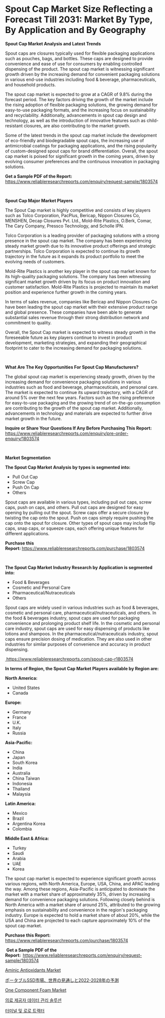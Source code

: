 <p><h1>Spout Cap Market Size Reflecting a Forecast Till 2031: Market By Type, By Application and By Geography</h1></p><p><strong>Spout Cap Market Analysis and Latest Trends</strong></p>
<p><p>Spout caps are closures typically used for flexible packaging applications such as pouches, bags, and bottles. These caps are designed to provide convenience and ease of use for consumers by enabling controlled dispensing of the product. The spout cap market is witnessing significant growth driven by the increasing demand for convenient packaging solutions in various end-use industries including food & beverage, pharmaceuticals, and household products.</p><p>The spout cap market is expected to grow at a CAGR of 9.8% during the forecast period. The key factors driving the growth of the market include the rising adoption of flexible packaging solutions, the growing demand for easy-to-use packaging formats, and the increasing focus on sustainability and recyclability. Additionally, advancements in spout cap design and technology, as well as the introduction of innovative features such as child-resistant closures, are also contributing to the market growth.</p><p>Some of the latest trends in the spout cap market include the development of eco-friendly and biodegradable spout caps, the increasing use of antimicrobial coatings for packaging applications, and the rising popularity of custom-designed spout caps for brand differentiation. Overall, the spout cap market is poised for significant growth in the coming years, driven by evolving consumer preferences and the continuous innovation in packaging solutions.</p></p>
<p><strong>Get a Sample PDF of the Report:&nbsp;</strong> <a href="https://www.reliableresearchreports.com/enquiry/request-sample/1803574">https://www.reliableresearchreports.com/enquiry/request-sample/1803574</a></p>
<p>&nbsp;</p>
<p><strong>Spout Cap Major Market Players</strong></p>
<p><p>The Spout Cap market is highly competitive and consists of key players such as Tolco Corporation, PacPlus, Bericap, Nippon Closures Co, MENSHEN, Decap Closures Pvt. Ltd., Mold-Rite Plastics, O.Berk, Comar, The Cary Company, Pressco Technology, and Scholle IPN.</p><p>Tolco Corporation is a leading provider of packaging solutions with a strong presence in the spout cap market. The company has been experiencing steady market growth due to its innovative product offerings and strategic partnerships. Tolco Corporation is expected to continue its growth trajectory in the future as it expands its product portfolio to meet the evolving needs of customers.</p><p>Mold-Rite Plastics is another key player in the spout cap market known for its high-quality packaging solutions. The company has been witnessing significant market growth driven by its focus on product innovation and customer satisfaction. Mold-Rite Plastics is projected to maintain its market position and experience further growth in the coming years.</p><p>In terms of sales revenue, companies like Bericap and Nippon Closures Co have been leading the spout cap market with their extensive product range and global presence. These companies have been able to generate substantial sales revenue through their strong distribution network and commitment to quality.</p><p>Overall, the Spout Cap market is expected to witness steady growth in the foreseeable future as key players continue to invest in product development, marketing strategies, and expanding their geographical footprint to cater to the increasing demand for packaging solutions.</p></p>
<p>&nbsp;</p>
<p><strong>What Are The Key Opportunities For Spout Cap Manufacturers?</strong></p>
<p><p>The global spout cap market is experiencing steady growth, driven by the increasing demand for convenience packaging solutions in various industries such as food and beverage, pharmaceuticals, and personal care. The market is expected to continue its upward trajectory, with a CAGR of around 5% over the next few years. Factors such as the rising preference for easy-to-use packaging and the growing trend of on-the-go consumption are contributing to the growth of the spout cap market. Additionally, advancements in technology and materials are expected to further drive market growth in the future.</p></p>
<p><strong>Inquire or Share Your Questions If Any Before Purchasing This Report:</strong> <a href="https://www.reliableresearchreports.com/enquiry/pre-order-enquiry/1803574">https://www.reliableresearchreports.com/enquiry/pre-order-enquiry/1803574</a></p>
<p>&nbsp;</p>
<p><strong>Market Segmentation</strong></p>
<p><strong>The Spout Cap Market Analysis by types is segmented into:</strong></p>
<p><ul><li>Pull Out Cap</li><li>Screw Cap</li><li>Push On Cap</li><li>Others</li></ul></p>
<p><p>Spout caps are available in various types, including pull out caps, screw caps, push on caps, and others. Pull out caps are designed for easy opening by pulling out the spout. Screw caps offer a secure closure by twisting the cap onto the spout. Push on caps simply require pushing the cap onto the spout for closure. Other types of spout caps may include flip caps, snap caps, or squeeze caps, each offering unique features for different applications.</p></p>
<p><strong>Purchase this Report:&nbsp;</strong><a href="https://www.reliableresearchreports.com/purchase/1803574">https://www.reliableresearchreports.com/purchase/1803574</a></p>
<p>&nbsp;</p>
<p><strong>The Spout Cap Market Industry Research by Application is segmented into:</strong></p>
<p><ul><li>Food & Beverages</li><li>Cosmetic and Personal Care</li><li>Pharmaceutical/Nutraceuticals</li><li>Others</li></ul></p>
<p><p>Spout caps are widely used in various industries such as food & beverages, cosmetic and personal care, pharmaceutical/nutraceuticals, and others. In the food & beverages industry, spout caps are used for packaging convenience and prolonging product shelf life. In the cosmetic and personal care industry, spout caps are used for easy dispensing of products like lotions and shampoos. In the pharmaceutical/nutraceuticals industry, spout caps ensure precision dosing of medication. They are also used in other industries for similar purposes of convenience and accuracy in product dispensing.</p></p>
<p><a href="https://www.reliableresearchreports.com/spout-cap-r1803574">&nbsp;https://www.reliableresearchreports.com/spout-cap-r1803574</a></p>
<p><strong>In terms of Region, the Spout Cap Market Players available by Region are:</strong></p>
<p>
    <p> <strong> North America: </strong>
        <ul>
            <li>United States</li>
            <li>Canada</li>
        </ul>
        </p> 
    <p> <strong> Europe: </strong>
        <ul>
            <li>Germany</li>
            <li>France</li>
            <li>U.K.</li>
            <li>Italy</li>
            <li>Russia</li>
        </ul>
        </p> 
    <p> <strong> Asia-Pacific: </strong>
        <ul>
            <li>China</li>
            <li>Japan</li>
            <li>South Korea</li>
            <li>India</li>
            <li>Australia</li>
            <li>China Taiwan</li>
            <li>Indonesia</li>
            <li>Thailand</li>
            <li>Malaysia</li>
        </ul>
        </p> 
    <p> <strong> Latin America: </strong>
        <ul>
            <li>Mexico</li>
            <li>Brazil</li>
            <li>Argentina Korea</li>
            <li>Colombia</li>
        </ul>
        </p> 
    <p> <strong> Middle East & Africa: </strong>
        <ul>
            <li>Turkey</li>
            <li>Saudi</li>
            <li>Arabia</li>
            <li>UAE</li>
            <li>Korea</li>
        </ul>
    </p>
    </p>
<p><p>The spout cap market is expected to experience significant growth across various regions, with North America, Europe, USA, China, and APAC leading the way. Among these regions, Asia-Pacific is anticipated to dominate the market with a market share of approximately 35%, driven by increasing demand for convenience packaging solutions. Following closely behind is North America with a market share of around 25%, attributed to the growing emphasis on sustainability and convenience in the region's packaging industry. Europe is expected to hold a market share of about 20%, while the USA and China are projected to each capture approximately 10% of the spout cap market.</p></p>
<p><strong>Purchase this Report: </strong><a href="https://www.reliableresearchreports.com/purchase/1803574">https://www.reliableresearchreports.com/purchase/1803574</a></p>
<p>&nbsp;<strong>Get a Sample PDF of the Report:&nbsp;&nbsp;</strong><a href="https://www.reliableresearchreports.com/enquiry/request-sample/1803574">https://www.reliableresearchreports.com/enquiry/request-sample/1803574</a></p>
<p><strong></strong></p>
<p><p><a href="https://github.com/nafisalvee228/Market-Research-Report-List-1/blob/main/aminic-antioxidants-market.md">Aminic Antioxidants Market</a></p><p><a href="https://github.com/MacyOrn/Market-Research-Report-List-1/blob/main/5023289131251.md">ポータブルSSD市場、世界の見通しと2022-2028年の予測</a></p><p><a href="https://github.com/zolotuy145/Market-Research-Report-List-1/blob/main/one-component-foam-market.md">One Component Foam Market</a></p><p><a href="https://github.com/Howaoole34545/Market-Research-Report-List-2/blob/main/4244897119837.md">의료 제공자 데이터 관리 솔루션</a></p><p><a href="https://github.com/sougarounis/Market-Research-Report-List-4/blob/main/4230775119836.md">터미널 및 로로 트랙터</a></p></p>